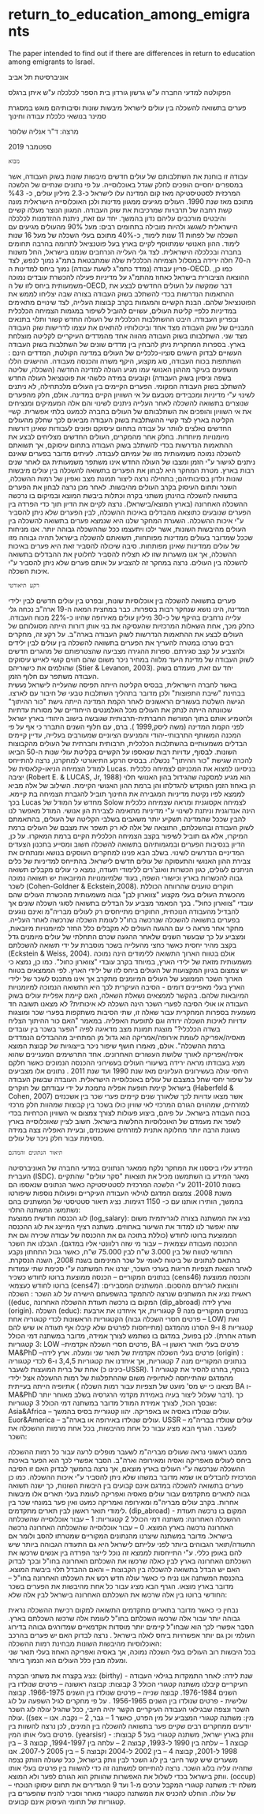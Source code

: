 # return_to_education_among_emigrants
The paper intended to find out if there are differences in return to education among emigrants to Israel. 

אוניברסיטת תל אביב
 
הפקולטה למדעי החברה ע"ש גרשון גורדון
בית הספר לכלכלה ע"ש איתן ברגלס


פערים בתשואה להשכלה בין עולים לישראל מיבשות שונות וסיבותיהם
מוגש במסגרת סמינר בנושאי כלכלת עבודה וחינוך


מרצה: ד"ר אנליה שלוסר




ספטמבר 2019





 
	מבוא
עבודה זו בוחנת את השתלבותם של עולים חדשים מיבשות שונות בשוק העבודה, אשר במספרים יחסיים הופכים לחלק שגדל באוכלוסייה. על פי נתונים שנתיים של הלשכה המרכזית לסטטיסטיקה מאז קום המדינה עלו לישראל כ-2.3 מיליון עולים, כ- %43 מתוכם מאז שנת 1990. העולים מגיעים ממגוון מדינות ולכן האוכלוסייה הישראלית מונה קשת רחבה של תרבויות שמרכיבות את שוק העבודה. המגוון הנוצר מעלה קשיים והיבטים מורכבים עליהם נדון בהמשך. יחד עם זאת, ניתנת ההזדמנות לכלכלה הישראלית לשגשג ולהיות מובילה בתחומים רבים: מעל 90% מהעולים מגיעים עם השכלה של לפחות 11 שנות לימוד, כ-40% מתוכם בעלי השכלה של מעל 16 שנות לימוד. ההון האנושי שמתווסף לקיים בארץ בעל פוטנציאל לתרומה בהרבה תחומים בחברה ובכלכלה הישראלית. 
לצד גלי העלייה הנרחבים שנמנו בישראל, החל משנות ה-70 חלה ירידה במסלול הצמיחה הכלכלית שלה שמתבטאת בתמ"ג נמוך לנפש, לצד פריון עבודה (נמדד כתמ"ג לשעת עבודה) נמוך ביחס למדינות ה-OECD. כמו כן, ההוצאה הציבורית בישראל כאחוז מהתמ"ג על מדיניות פעילה להכשרת עובדים נמוכה משמעותית ביחס לזו של ה-OECD, דבר שמקשה על העולים החדשים לבצע את ההתאמות הנדרשות בכדי להשתלב בשוק העבודה בצורה שבה יצליחו לממש את הפוטנציאל שלהם. הבנת הקשיים והמגמות בקרב קבוצות העלייה, לצד שינויים מתאימים במדיניות כלפיי קליטת העולים, עשויים להוביל לשיפור במגמות הצמיחה הכלכלית ובפריון העבודה. 
היבט ההשתלבות הכלכלית של העולה החדש קשור ותלוי בתנאים המבניים של שוק העבודה מצד אחד וביכולותיו להתאים את עצמו לדרישות שוק העבודה מצד שני. השתלבותו בשוק העבודה מהווה אחד מהמדדים העיקריים לקליטה מוצלחת בארץ. בספרות המחקרית ניתן להבחין בין מדדים שונים של השתלבות בשוק העבודה העשויים לבדוק הישגים סוציו-כלכליים של העולים במדינה הקולטת, המדדים הינם : השתתפות בכוח העבודה, סוג מקצוע, היקף משרה והכנסה מעבודה. ההישגים הללו מושפעים בעיקר מההון האנושי עמו מגיע העולה למדינה החדשה (השכלה, שליטה בשפה וניסיון בשוק העבודה) וקובעים במידה כלשהי את פוטנציאל העולה החדש להשתלב בשוק העבודה המקומי.
הפערים הקיימים בין העולים מלכתחילה, לא ניתנים לשינוי ע"י מדיניות ומכבידים מטבעם על אי השוויון הקיים במדינה. אולם, חלק מהפערים שנוצרים בתשואה להשכלה לאחר העלייה ניתנים לשינוי והם אלה המעמיקים ומנציחים את אי השוויון והופכים את השתלבותם של העולים בחברה לכמעט בלתי אפשרית. 
קשיי הקליטה בארץ לצד קשיי ההשתלבות בשוק העבודה מביאים לכך שחלק מהעולים החדשים נאלצים לוותר על עבודה בתחום עיסוקם ופונים לעבודות שאינן דורשות מיומנויות מיוחדות. בחלק אחר מהמקרים, העולים החדשים מצליחים לבצע את ההתאמות הנדרשות בכדי להשתלב בשוק העבודה בתחום עיסוקם,  אך תשואתם להשכלה נמוכה משמעותית מזו של עמיתם לעבודה. לעיתים מדובר בפערים שאינם ניתנים לגישור ע"י הזמן ומצבו של העולה החדש אינו משתפר משמעותית גם לאחר שנים רבות בארץ.
מטרת המחקר היא לבחון את הפערים בתשואה להשכלה בין עולים מיבשות שונות ולדון בסיבותיהם; בתחילה נרצה ליצור תמונת מצב ואפיון של רמות ההשכלה, השכר ותחום העיסוק בקרב העולים מהיבשות. לאחר מכן נרצה לבחון את הפערים בתשואה להשכלה בהינתן משתני בקרה וכתלות ביבשת המוצא ובמיקום בו נרכשה ההשכלה האחרונה (בארץ המוצא/בישראל). נרצה לקיים את הדיון תוך כדי הפרדה בין הפערים שנובעים כתוצאה מהבדלים באיכות ההשכלה, לבין הפערים שלא ניתן להסביר ע"י איכות ההשכלה. 
השערת המחקר שלנו היא שנמצא פערים בתשואה להשכלה בין העולים מהיבשות השונות, אשר ילכו ויתעצמו ככל שההשכלה גבוהה יותר. אנו מניחות שככל שמדובר בעולים ממדינות מפותחות, תשואתם להשכלה בישראל תהיה גבוהה מזו של עולים ממדינות שאינן מפותחות. סיבה שיכולה להסביר זאת היא פערים באיכות ההשכלה, אך אנו משערות שזו לא תצליח להסביר לחלוטין את ההבדלים בתשואה להשכלה בין העולים. נרצה במחקר זה להצביע על אותם פערים שלא ניתן להסביר ע"י איכות השכלה. 

	רקע תיאורטי 
פערים בתשואה להשכלה בין אוכלוסיות שונות, ובפרט בין עולים חדשים לבין ילידי המדינה, הינו נושא שנחקר רבות בספרות. כבר במחצית המאה ה-19 ארה"ב נכחה גלי עלייה נרחבים בהיקף של כ-30 מיליון עולים מאירופה שהיוו כ-22% מכוח העבודה. כחלק מכך, אחת השאלות המרכזיות שהעסיקה את בני אותן דורות הייתה מסוגלותם של העולים לבצע את ההתאמות הנדרשות לשוק העבודה בארה"ב. על רקע זה, מחקרים רבים נערכו במטרה להעריך את הפערים בתשואה להשכלה בין עולים לבין ילידים ולהצביע על קצב סגירתם. 
ספרות ההגירה מצביעה שהצטרפותם של מהגרים חדשים לשוק העבודה של מדינת היעד מלווה במחיר ניכר משום שהם חווים קושי לאייש עיסוקים שהולמים את כישוריהם (Stier & Levanon, 2003). יחד עם זאת, מעמדם בשוק העבודה משתפר עם חלוף הזמן.  
באשר לחברה הישראלית, בבסיס הקליטה הייתה תפיסה שהעלייה לישראל נעשית בבחינת "שיבת התפוצות" ולכן מדובר בתהליך השתלבות טבעי של חיבור עם לארצו. הגישה השלטת בעשורים הראשונים לאחר הקמת המדינה הייתה גישת "כור ההיתוך" שכוונתה הייתה לנתק את העולים מכל האלמנטים הייחודיים של מסורות עדתיות ולהטמיע אותם בתוך המורשת החברתית-תרבותית שגובשה בישוב היהודי בארץ ישראל לפני הקמת המדינה (משה ליסק,1999 ). ברם, עם חלוף השנים התברר כי אף על פי המכנה המשותף התרבותי-יהודי והמניעים הציוניים שמעורבים בעלייה, עדיין קיימים הבדלים משמעותיים בהשתלבות הכלכלית, תרבותית וחברתית של העולים מהקבוצות השונות. לבסוף, עדויות רבות שנאספו על הקשיים בקליטת עולי שנות ה-50 הביאו להכרה שגישת "כור ההיתוך" נכשלה. 
בבסיס הרקע התיאורטי למחקרנו, נרצה להתייחס למודל הצמיחה הניאו-קלאסית של Lucas. בניסיונו למצוא את המכניזם לצמיחה כלכלית יציבה (Robert E. & LUCAS, Jr, 1988) הוא מגיע למסקנה שהגידול בהון האנושי תלוי הן באחוז הזמן המוקדש להגדלתו והן ברמת ההון האנושי הקיימת. השילוב של אלה מביא לממצא לפיו נקיטת מדיניות המגבירה את החינוך תוביל להגברת הצמיחה בת קיימא.  בכך Lucas מחדש על המודל של Solow לצמיחה אקסוגנית ומראה שצמיחה כלכלית הינה אנדוגנית וניתנת לשינוי ע"י מדיניות מתאימה לצבירת הון אנושי. 
המודל מאפשר לנו להבין שככל שהמדינה תשקיע יותר משאבים בשלבי הקליטה של העולים, בהתאמתם לשוק העבודה ובהשכלתם, התוצאה של אלה לא רק תשפר את מצבם של העולים ברמת המיקרו, אלא גם תוביל לשיפור בקצב הצמיחה הכלכלית הקיים ברמת המאקרו. על כן, הדיון בנסיבות הפערים ובמגמותיהם בתשואה להשכלה חשוב ומסייע בתכנון הצעדים המדיניים הנדרשים לשינוי. 
בשלב הבא פנינו למחקרים העוסקים בנושא ומנתחים את צבירת ההון האנושי והתעסוקה של עולים חדשים לישראל. בהתייחס למדיניות של כלים הניתנים לעולים, כגון הכשרות וואוצ'רים ללימודי תעודה, נמצא כי עולים מקבלים תשואה גבוה להכשרות בארץ וכישורי השפה, בעוד שלמיומנויות המיובאות יש תשואה נמוכה לשכר (Cohen-Goldner & Eckstein,2008). חוקרים טוענים שהרווחה הכוללת מהכשרת העולים בעלי מקצוע "צווארון לבן" גבוה משמעותית מהכשרת העולים שהם עובדי "צווארון כחול". בכך המאמר מצביע על הבדלים בתשואה לסוגי השכלה שונים אך להבדיל מהעבודה הנוכחית, החוקרים מתייחסים רק לעולים מבריה"מ ואינם נוגעים בפערים בתשואה להשכלה שנרכשה בחו"ל לעומת השכלה שנרכשה לאחר העלייה. 
מחקר אחר מראה כי עם ההגעה העולים לא מקבלים כלל החזר למיומנויות מיובאות, ומצביע על כך שבעשר השנים שלאחר ההגעה שכרם התחלתי של עולים מיומנים גדל בקצב מהיר יחסית כאשר כחצי מהעלייה בשכר מוסברת על ידי תשואה להשכלתם (Eckstein & Weiss, 2004). אולם בטווח הארוך התשואה ללימודים הינה נמוכה משמעותית מזאת של ילידי הארץ, במיוחד בקרב עובדי "צווארון כחול". כמו כן, נמצא כי יש צמצום בגיוון המקצועות של העולים ביחס לזו של ילידי הארץ. לפי הממצאים בטווח הארוך השכר הממוצע של העולים המיומנים מתקרב אך אינו מתכנס לשכר של ילידי הארץ בעלי מאפיינים דומים - הסיבה העיקרית לכך היא התשואה הנמוכה למיומנויות המיובאות שלהם. בהקשר לממצאים נשאלת השאלה, האם קיימת אפליית עולים בשוק העבודה או אולי הסיבה לפערי השכר הינה השכלה לא איכותית?
לא מצאנו תשובה חד משמעית בספרות המחקרית עבור שאלה זו, שתי הסיבות משתקפות בפערי שכר ומוצגות עדויות לאיכות השכלה ירודה וגם לתופעת האפליה. במאמר "האם כור ההיתוך הצליח בשדה הכלכלי?" מוצגת תמונת מצב מדאיגה לפיה "הפער בשכר בין עובדים מאסיה/אפריקה לעומת אירופה/אמריקה הוא גדול מן המתחייב מההבדלים הנמדדים ברמת ההשכלה". אולם, מאמרו חושף שיפור ניכר בייצוגיות של קבוצת המוצא אסיה/אפריקה לאורך שלושת העשורים האחרונים. אחד התרשימים המעניינים שהוא מציג בעבודתו מראה ירידה בשיעורי העולים בעשירוני ההכנסה הנמוכים כאשר חלקם היחסי עולה בעשירונים העליונים מאז שנת 1990 ועד שנת 2011 . נתונים אלו מצביעים על שיפור יחסי שחל במצבם של עולים באוכלוסייה הישראלית. 
העובדה שבשוק העבודה בישראל קיימת תופעת אפליה נתמכת על ידי עבודתם של חוקרים (Haberfeld & Cohen, 2007) אשר מצאו עדויות לכך שלאורך שנים קיימים פערי שכר בין אשכנזים למזרחים, שמהווים הגורם המרכזי לאי שוויון כולו בשכר בין קבוצות שמהוות חלק מרכזי בכוח העבודה בישראל. על פיהם, ביצוע פעולות לצורך צמצום אי השוויון הכרחיות בכדי לשפר את מעמדם של האוכלוסיות החלשות בישראל. חשוב לציין שאוכלוסייה בארץ מגוונת הרבה יותר מחלוקה אתנית למזרחים ואשכנזים, ובעיית האפליה צצה במידה מסוימת עבור חלק ניכר של עולים.

	תיאור הנתונים והמדגם
המידע עליו ביססנו את המחקר נלקח ממאגר הנתונים במדעי החברה של האוניברסיטה העברית (ISDC). מאגר המידע בו השתמשנו מכיל את תוצאות "סקר עולים" שהתקיים בשנות 2011-2010 ע"י הלשכה המרכזית לסטטיסטיקה כאשר הנתונים שנאספו הם משנת 2008. צמצום המדגם לגילאי העבודה העיקריים ופעולות נוספות שיפורטו בהמשך, הותירו אותנו עם כ- 1150 דגימות. 
נציג תיאור סטטיסטי של המשתנים בהם נשתמש:
המשתנה התלוי:  
לוג הכנסה חודשית ממוצעת (log_salary): נציג את המשתנה בצורה לוגריתמית משום שזה יאפשר לנו למדוד את השיעור באחוזים. משתנה רציף המייצג את לוג ההכנסה הממוצעת ברוטו לחודש (כוללת בתוכה גם את ההכנסה של עבודה שכירה וגם את ההכנסה מעבודה עצמאית – עבור מי שזה רלוונטי אליו במדגם). הגבלנו את השכר החודשי לטווח של בין 3.000 ש"ח  לבין 75.000 ש"ח, כאשר גבול התחתון נקבע בהתאם לנתונים של ביטוח לאומי על שכר המינימום בשנת 2008, השנה הנסקרת. לאחר הוצאת תצפיות חריגות בערכי השכר, יצרנו את המשתנה ע"י סכימת שתי עמודות בנתונים המקוריים – הכנסה ממוצעת ברוטו לחודש כשכיר (cens46) והכנסה ממוצעת ברוטו לחודש כעצמאי (cens47) והוצאת לוגריתם מהסכום. 
המשתנים המסבירים:
ראשית נציג את המשתנים שנרצה להתמקד בהשפעתם הישירה על לוג השכר : השכלה ((educ, המקום בו נרכשה תעודת ההשכלה האחרונה (dip_abroad) וארץ לידה (origin). 
השכלה (educ): בנתונים המקוריים מנה 9 קטגוריות, אך איחדנו את ארבעת הקטגוריות הראשונות לכדי קטגוריה אחת (פרטים חסרי השכלה גבוה – LOW) ואת קטגוריות 8 ו-9 הסרנו מהמדגם (מתייחסות לפרטים שלא קיבלו אף תעודה או שיש להם תעודה אחרת). 
לכן בפועל, במדגם בו נשתמש לצורך אמידה, מדובר במשתנה דמי הכולל 3 קטגוריות: 
LOW –פרטים חסרי השכלה אקדמית, BA –פרטים בעלי תואר ראשון ו MA&PhD  –פרטים בעלי השכלה אקדמית של תואר שני ומעלה.
ארץ לידה (origin) : בנתונים המקוריים מנה 7 קטגוריות, אך איחדנו את קטגוריות 3,4,5 ו-6 לכדי קטגוריה אחת של ברית המועצות לשעבר (כינינו כ-USSR). בנוסף, בחרנו להסיר את קטגוריה 1 מהמדגם שהתייחסה לאתיופיה משום שההתפלגות של רמות ההשכלה אצל ילידי אתיופיה הייתה בעייתית ( מצאנו כי יש מס' מועט של תצפיות עבור רמות השכלה BA ו-MA&PhD דבר שעלול ליצור בעיה באמידת מקדמי הרגרסיה בשלב מאוחר יותר). כך שבסך הכול, לצורך אמידת המודל מדובר במשתנה דמי הכולל 3 קטגוריות:
Asia&Africa – עולים שנולדו באסיה או באפריקה. יהוו קטגוריית בסיס בהמשך. 
Euor&America – עולים שנולדו באירופה או בארה"ב. 
USSR – עולים שנולדו בבריה"מ לשעבר. 
הגרף הבא מציג עבור כל אחת מהיבשות, בכל אחת מרמות ההשכלה את השכר: 
 
ממבט ראשוני נראה שעולים מבריה"מ לשעבר מופלים לרעה עבור כל רמות ההשכלה ביחס לעולים מאפריקה ואסיה ומאירופה וארה"ב. הסבר אפשרי לכך הוא הפער באיכות ההשכלה שנרכשה ע"י העולים בארץ מוצאם, אך נרצה בהמשך לבדוק האם זו הסיבה המרכזית להבדלים או שמא מדובר במשהו שלא ניתן להסביר ע"י איכות ההשכלה. כמו כן פערים בתשואה להשכלה במדגם אינם קבועים בין היבשות השונות, כך ישנה תשואה גבוה לתארים מתקדמים עבור עולים מאסיה ואפריקה לעומת בעלי תארים אלו מיבשות אחרות. בקרב עולים מבריה"מ ומאירופה ואמריקה כמעט ואין פער במונחי שכר בין לימודי תואר ראשון לבין תארים מתקדמים. 
 (dip_abroad) - המקום בו נרכשה תעודת ההשכלה האחרונה: משתנה דמי הכולל 2 קטגוריות: 
1 – עבור אוכלוסייה שהשכלתה האחרונה נרכשה בארץ המוצא.
0 – עבור אוכלוסייה שהשכלתה האחרונה נרכשה בישראל.
מדובר במשתנה שיצרנו מהנתונים המקוריים שמטרתו להסב ולומר אם התעודה/תואר הגבוהים ביותר לפני עלייתם לישראל היא גם התעודה הגבוהה ביותר שיש להם באופן כללי. ע"י התייחסות לממצא זה נוכל לייצר הפרדה בין אנשים שרכשו את השכלתם האחרונה בארץ לבין כאלה שרכשו את השכלתם האחרונה בחו"ל ובכך לבדוק האם יש הבדל בתשואה להשכלה בין הקבוצות – והאם ההבדל תלוי ביבשת המוצא. בהכנסת המשתנה אנו נניח כי כאשר עולה חדש רכש את השכלתו האחרונה בחו"ל – מדובר בארץ מוצאו. 
הגרף הבא מציג עבור כל אחת מהיבשות את הפערים בשכר החודשי ברוטו בין אלה שרכשו את השכלתם האחרונה בישראל לבין אלה שלא: 
 
נבחין כי כאשר מדובר בתארים מתקדמים התשואה למקום רכישת ההשכלה נראית גבוהה יותר עבור אלה שרכשו השכלתם בחו"ל לעומת אלה שרכשו השכלתם בארץ. הסבר אפשרי לכך הוא שבחו"ל קיימים יותר מוסדות אקדמאיים שמדורגים גבוהה בדירוג העולמי וכן גם יותר אפשרויות ביחס לאלה בישראל . 
נרצה לבדוק האם יש פערים בהרכב האוכלוסיות מהיבשות השונות מבחינת רמות ההשכלה:  
בכל היבשות רוב העולים בעלי השכלה נמוכה, אך באסיה ואפריקה האחוז בעלי תואר שני ומעלה מבין כלל העולים הוא הנמוך ביותר.

נציג בקצרה את משתני הבקרה:
(birthy) - שנת לידה: לאחר התמקדות בגילאי העבודה העיקריים קיבלנו משתנה קטגורי הכולל 3 קבוצות: קבוצה ראשונה – פרטים שנולדו בין השנים 1976-1984.  קבוצה שנייה – פרטים שנולדו בין השנים 1966-1975. קבוצה שלישית  - פרטים שנולדו בין השנים 1956-1965 . 
על פי מחקרים לגיל השפעה על לוג השכר ונצפה שבגילאי העבודה העיקריים הקשר יהיה חיובי, ככל שהגיל עולה לוג השכר עולה. 
((sex – מין: משתנה קטגורי המצביע על מין הפרט, כאשר 1 – גבר, 2 – נקבה. אנו יודעים ממחקרים רבים שקיים פער בתשואה להשכלה בין המינים, לכן נרצה להשוות בין פרטים בעלי אותו המין.
(yearsisr) - וותק בארץ ישראל, משתנה קטגורי בעל 5 קבוצות:
קבוצה 1 – עלתה בין 1990 ל-1993, קבוצה 2 – עלתה בין 1994-1997, קבוצה 3 – בין 1998 ל-2001, קבוצה 4 – בין 2002 ל-2004 וקבוצה 5 – בין 2005 ל-2007. אנו משערים שיש קשר חיובי בין לוג השכר לבין וותק בישראל, ככל  שעולה הוותק נצפה שתהיה עליה בלוג השכר. נרצה להתייחס למשתנה זה כדי להשוות בין פרטים בעלי אותו וותק בישראל בכדי לשלול את האפשרות שהוותק הוא הגורם לפער ולא המוצא. 
 (occup) – משלח יד: משתנה קטגורי המקבל ערכים מ-1 ועד 9 המגדירים את תחום עיסוקו הנוכחי של עולה. הוחלט להכניס את המשתנה כקטגורי מאחר וסביר להניח שהפערים בין קטגוריות של תחומי העיסוק אינם קבועים.





